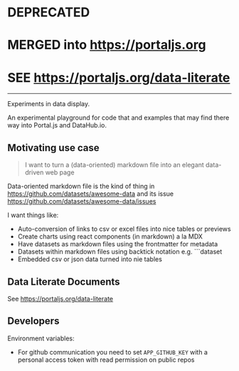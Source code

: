# DEPRECATED 

# MERGED into https://portaljs.org

# SEE https://portaljs.org/data-literate

---

Experiments in data display.

An experimental playground for code that and examples that may find there way into Portal.js and DataHub.io.

## Motivating use case

> I want to turn a (data-oriented) markdown file into an elegant data-driven web page

Data-oriented markdown file is the kind of thing in https://github.com/datasets/awesome-data and its issue https://github.com/datasets/awesome-data/issues

I want things like:

* Auto-conversion of links to csv or excel files into nice tables or previews
* Create charts using react components (in markdown) a la MDX
* Have datasets as markdown files using the frontmatter for metadata
* Datasets within markdown files using backtick notation e.g. \`\`\`dataset
* Embedded csv or json data turned into nie tables

## Data Literate Documents

See https://portaljs.org/data-literate

## Developers

Environment variables:

* For github communication you need to set `APP_GITHUB_KEY` with a personal access token with read permission on public repos
